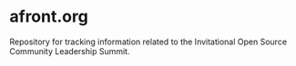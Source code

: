 # afront.org

Repository for tracking information related to the Invitational Open Source Community Leadership Summit.
